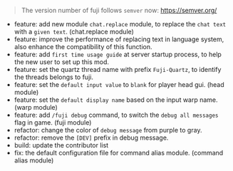 > The version number of fuji follows `semver` now: https://semver.org/ 
 
- feature: add new module `chat.replace` module, to replace the `chat text` with a `given text`. (chat.replace module)
- feature: improve the performance of replacing text in language system, also enhance the compatibility of this function. 
- feature: add `first time usage guide` at server startup process, to help the new user to set up this mod.
- feature: set the quartz thread name with prefix `Fuji-Quartz`, to identify the threads belongs to fuji.
- feature: set the `default input value` to `blank` for player head gui. (head module)
- feature: set the `default display name` based on the input warp name. (warp module)
- feature: add `/fuji debug` command, to switch the `debug all messages` flag in game. (fuji module)
- refactor: change the color of `debug message` from purple to gray.
- refactor: remove the `[DEV]` prefix in debug message.
- build: update the contributor list
- fix: the default configuration file for command alias module. (command alias module)
